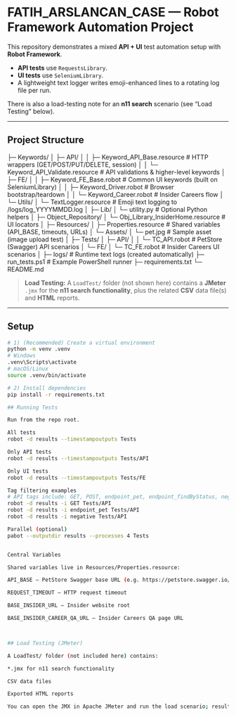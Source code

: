 # FATIH_ARSLANCAN_CASE — Robot Framework Automation Project

This repository demonstrates a mixed **API + UI** test automation setup with **Robot Framework**.  
- **API tests** use `RequestsLibrary`.  
- **UI tests** use `SeleniumLibrary`.  
- A lightweight text logger writes emoji-enhanced lines to a rotating log file per run.

There is also a load-testing note for an **n11 search** scenario (see “Load Testing” below).

---
## Project Structure
├─ Keywords/
│ ├─ API/
│ │ ├─ Keyword_API_Base.resource # HTTP wrappers (GET/POST/PUT/DELETE, session)
│ │ └─ Keyword_API_Validate.resource # API validations & higher-level keywords
│ ├─ FE/
│ │ ├─ Keyword_FE_Base.robot # Common UI keywords (built on SeleniumLibrary)
│ │ ├─ Keyword_Driver.robot # Browser bootstrap/teardown
│ │ └─ Keyword_Career.robot # Insider Careers flow
│ └─ Utils/
│ └─ TextLogger.resource # Emoji text logging to <output>/logs/log_YYYYMMDD.log
│
├─ Lib/
│ └─ utility.py # Optional Python helpers
│
├─ Object_Repository/
│ └─ Obj_Library_InsiderHome.resource # UI locators
│
├─ Resources/
│ ├─ Properties.resource # Shared variables (API_BASE, timeouts, URLs)
│ └─ Assets/
│ └─ pet.jpg # Sample asset (image upload test)
│
├─ Tests/
│ ├─ API/
│ │ └─ TC_API.robot # PetStore (Swagger) API scenarios
│ └─ FE/
│ └─ TC_FE.robot # Insider Careers UI scenarios
│
├─ logs/ # Runtime text logs (created automatically)
├─ run_tests.ps1 # Example PowerShell runner
├─ requirements.txt
└─ README.md


> **Load Testing:** A `LoadTest/` folder (not shown here) contains a **JMeter** `.jmx` for the **n11 search functionality**, plus the related **CSV** data file(s) and **HTML** reports.

---

## Setup

```bash
# 1) (Recommended) Create a virtual environment
python -m venv .venv
# Windows
.venv\Scripts\activate
# macOS/Linux
source .venv/bin/activate

# 2) Install dependencies
pip install -r requirements.txt

## Running Tests

Run from the repo root.

All tests
robot -d results --timestampoutputs Tests

Only API tests
robot -d results --timestampoutputs Tests/API

Only UI tests
robot -d results --timestampoutputs Tests/FE

Tag filtering examples
# API tags include: GET, POST, endpoint_pet, endpoint_findByStatus, negative, positive, smoke, bug
robot -d results -i GET Tests/API
robot -d results -i endpoint_pet Tests/API
robot -d results -i negative Tests/API

Parallel (optional)
pabot --outputdir results --processes 4 Tests


Central Variables

Shared variables live in Resources/Properties.resource:

API_BASE — PetStore Swagger base URL (e.g. https://petstore.swagger.io/v2)

REQUEST_TIMEOUT — HTTP request timeout

BASE_INSIDER_URL — Insider website root

BASE_INSIDER_CAREER_QA_URL — Insider Careers QA page URL



## Load Testing (JMeter)

A LoadTest/ folder (not included here) contains:

*.jmx for n11 search functionality

CSV data files

Exported HTML reports

You can open the JMX in Apache JMeter and run the load scenario; results can be viewed through the provided HTML report or JMeter UI.